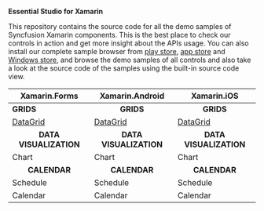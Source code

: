 **Essential Studio for Xamarin**

This repository contains the source code for all the demo samples of Syncfusion Xamarin components. This is the best place to check our controls in action and get more insight about the APIs usage. You can also install our complete sample browser from [play store](), [app store]() and [Windows store](https://www.microsoft.com/en-in/p/syncfusion-essential-studio-for-xamarin/9nn069tldzf4), and browse the demo samples of all controls and also take a look at the source code of the samples using the built-in source code view.

| Xamarin.Forms | Xamarin.Android | Xamarin.iOS |
| ------------- | --------------- | ----------- |
| <b>GRIDS<b> | <B><center>GRIDS</center><b> | <b><center>GRIDS</center><b> |
| [DataGrid](https://github.com/prabakaranr/expenseanalysis/tree/master/ExpenseAnalysis) | [DataGrid](https://github.com/prabakaranr/expenseanalysis/tree/master/ExpenseAnalysis) | [DataGrid](https://github.com/prabakaranr/expenseanalysis/tree/master/ExpenseAnalysis) |
| <b><center>DATA VISUALIZATION</center></b> | <b><center>DATA VISUALIZATION</center></b> | <b><center>DATA VISUALIZATION</center></b> |
| Chart | Chart | Chart |
| <b><center>CALENDAR</center><b> | <b><center>CALENDAR</center><b> | <b><center>CALENDAR</center><b> |
| Schedule | Schedule | Schedule |
| Calendar | Calendar | Calendar |
